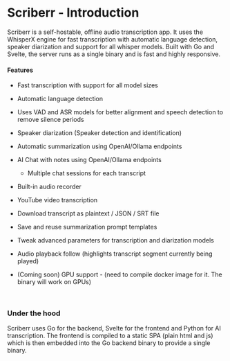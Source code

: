 # Scriberr - Introduction

Scriberr is a self-hostable, offline audio transcription app. It uses the WhisperX engine for fast transcription with automatic language detection, speaker diarization and support for all whisper models. Built with Go and Svelte, the server runs as a single binary and is fast and highly responsive.

#### Features

* Fast transcription with support for all model sizes

* Automatic language detection

* Uses VAD and ASR models for better alignment and speech detection to remove silence periods

* Speaker diarization (Speaker detection and identification)

* Automatic summarization using OpenAI/Ollama endpoints

* AI Chat with notes using OpenAI/Ollama endpoints

  * Multiple chat sessions for each transcript

* Built-in audio recorder

* YouTube video transcription

* Download transcript as plaintext / JSON / SRT file

* Save and reuse summarization prompt templates

* Tweak advanced parameters for transcription and diarization models

* Audio playback follow (highlights transcript segment currently being played)

* (Coming soon) GPU support - (need to compile docker image for it. The binary will work on GPUs)

<br />

### Under the hood

Scriberr uses Go for the backend, Svelte for the frontend and Python for AI transcription. The frontend is compiled to a static SPA (plain html and js) which is then embedded into the Go backend binary to provide a single binary. 